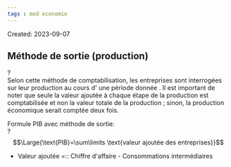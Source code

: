 ```yaml
---
tags : mod economie
---
```

Created: 2023-09-07

## Méthode de sortie (production)
?  
Selon cette méthode de comptabilisation, les entreprises sont interrogées sur leur production au cours d' une période donnée . Il est important de noter que seule la valeur ajoutée à chaque étape de la production est comptabilisée et non la valeur totale de la production ; sinon, la production économique serait comptée deux fois.

Formule PIB avec méthode de sortie:  
?  
$$\Large{\text{PIB}=\sum\limits \text{valeur ajoutée des entreprises}}$$
- Valeur ajoutée =:: Chiffre d'affaire - Consommations intermédiaires
